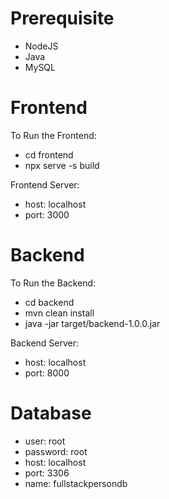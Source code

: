 <!DOCTYPE html>
<html lang="en">
  <head>
    <meta charset="UTF-8" />
    <meta http-equiv="X-UA-Compatible" content="IE=edge" />
    <meta name="viewport" content="width=device-width, initial-scale=1.0" />
  </head>
  <body>
    <h1>Prerequisite</h1>
    <ul>
      <li>NodeJS</li>
      <li>Java</li>
      <li>MySQL</li>
    </ul>
    <h1>Frontend</h1>
    <p>To Run the Frontend: </p>
    <ul>
      <li>cd frontend</li>
      <li>npx serve -s build</li>
    </ul>
    <p>Frontend Server: </p>
    <ul>
      <li>host: localhost</li>
      <li>port: 3000</li>
    </ul>
    <h1>Backend</h1>
    <p>To Run the Backend: </p>
    <ul>
      <li>cd backend</li>
      <li>mvn clean install</li>
      <li>java -jar target/backend-1.0.0.jar</li>
    </ul>
    <p>Backend Server: </p>
    <ul>
      <li>host: localhost</li>
      <li>port: 8000</li>
    </ul>
    <h1>Database</h1>
    <ul>
      <li>user: root</li>
      <li>password: root</li>
      <li>host: localhost</li>
      <li>port: 3306</li>
      <li>name: fullstackpersondb</li>
    </ul>
  </body>
</html>
